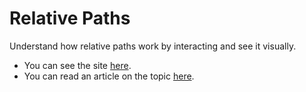# Relative Paths

Understand how relative paths work by interacting and see it visually.

- You can see the site [here](https://lmponcio.github.io/paths).
- You can read an article on the topic [here](https://aloneinthesea.com/2023/09/paths).
